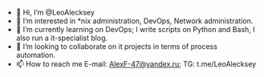 - 👋 Hi, I’m @LeoAlecksey
- 👀 I’m interested in *nix administration, DevOps, Network administration.
- 🌱 I’m currently learning on DevOps; I write scripts on Python and Bash, I also run a it-specialist blog.
- 💞️ I’m looking to collaborate on it projects in terms of process automation.
- 📫 How to reach me E-mail: AlexF-47@yandex.ru; TG: t.me/LeoAlecksey
